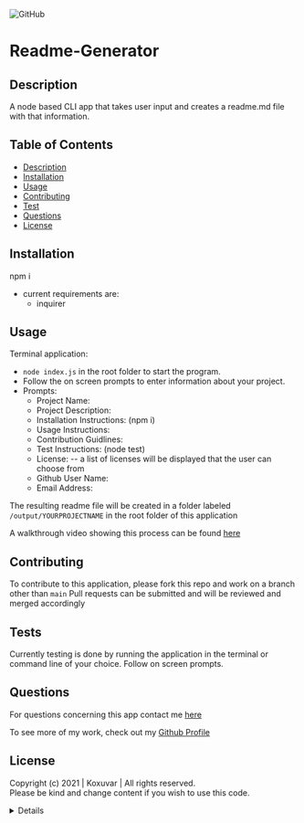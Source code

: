 ![GitHub](https://img.shields.io/github/license/Koxuvar/Readme-Generator)

# Readme-Generator

## Description

A node based CLI app that takes user input and creates a readme.md file with that information.

## Table of Contents

 - [Description](#Description)
 - [Installation](#Installation)
 - [Usage](#Usage)
 - [Contributing](#Contributing)
 - [Test](#Tests)
 - [Questions](#Questions)
 - [License](#License)

 ## Installation

 npm i
  - current requirements are:
    * inquirer

 ## Usage

Terminal application:
  - ```node index.js``` in the root folder to start the program.
  -  Follow the on screen prompts to enter information about your project.
  -  Prompts:
     - Project Name:
     - Project Description:
     - Installation Instructions: (npm i) 
     - Usage Instructions:
     - Contribution Guidlines:
     - Test Instructions: (node test)
     - License: -- a list of licenses will be displayed that the user can choose from
     - Github User Name:
     - Email Address:

The resulting readme file will be created in a folder labeled `/output/YOURPROJECTNAME` in the root folder of this application

A walkthrough video showing this process can be found [here](https://www.youtube.com/watch?v=AW8ShlKWoZo)

 ## Contributing

 To contribute to this application, please fork this repo and work on a branch other than `main`
 Pull requests can be submitted and will be reviewed and merged accordingly

 ## Tests

 Currently testing is done by running the application in the terminal or command line of your choice. Follow on screen prompts.

 ## Questions

 For questions concerning this app contact me [here](mailto:connor@mmvdesigns.com)
 
 To see more of my work, check out my [Github Profile](http://www.github.com/Koxuvar)

 ## License

Copyright (c) 2021 | Koxuvar | All rights reserved.<br>
Please be kind and change content if you wish to use this code.


<details>

Copyright 2021 Koxuvar

<blockquote>
Permission is hereby granted, free of charge, to any person obtaining a copy of this software and associated documentation files (the "Software"), to deal in the Software without restriction, including without limitation the rights to use, copy, modify, merge, publish, distribute, sublicense, and/or sell copies of the Software, and to permit persons to whom the Software is furnished to do so, subject to the following conditions:
        
The above copyright notice and this permission notice shall be included in all copies or substantial portions of the Software.
        
THE SOFTWARE IS PROVIDED "AS IS", WITHOUT WARRANTY OF ANY KIND, EXPRESS OR IMPLIED, INCLUDING BUT NOT LIMITED TO THE WARRANTIES OF MERCHANTABILITY, FITNESS FOR A PARTICULAR PURPOSE AND NONINFRINGEMENT. IN NO EVENT SHALL THE AUTHORS OR COPYRIGHT HOLDERS BE LIABLE FOR ANY CLAIM, DAMAGES OR OTHER LIABILITY, WHETHER IN AN ACTION OF CONTRACT, TORT OR OTHERWISE, ARISING FROM, OUT OF OR IN CONNECTION WITH THE SOFTWARE OR THE USE OR OTHER DEALINGS IN THE SOFTWARE
</blockquote>
</details>
